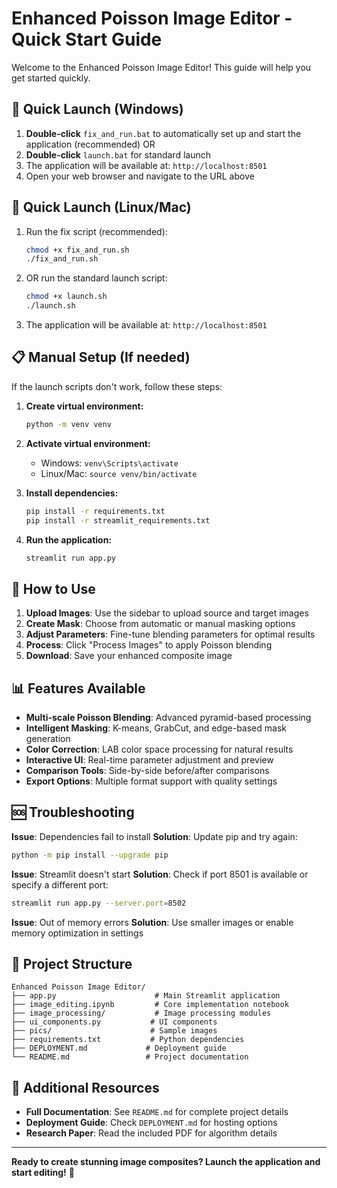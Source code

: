 # Enhanced Poisson Image Editor - Quick Start Guide

Welcome to the Enhanced Poisson Image Editor! This guide will help you get started quickly.

## 🚀 Quick Launch (Windows)

1. **Double-click** `fix_and_run.bat` to automatically set up and start the application (recommended)
   OR
2. **Double-click** `launch.bat` for standard launch
3. The application will be available at: `http://localhost:8501`
4. Open your web browser and navigate to the URL above

## 🚀 Quick Launch (Linux/Mac)

1. Run the fix script (recommended):
   ```bash
   chmod +x fix_and_run.sh
   ./fix_and_run.sh
   ```
2. OR run the standard launch script:
   ```bash
   chmod +x launch.sh
   ./launch.sh
   ```
3. The application will be available at: `http://localhost:8501`

## 📋 Manual Setup (If needed)

If the launch scripts don't work, follow these steps:

1. **Create virtual environment:**
   ```bash
   python -m venv venv
   ```

2. **Activate virtual environment:**
   - Windows: `venv\Scripts\activate`
   - Linux/Mac: `source venv/bin/activate`

3. **Install dependencies:**
   ```bash
   pip install -r requirements.txt
   pip install -r streamlit_requirements.txt
   ```

4. **Run the application:**
   ```bash
   streamlit run app.py
   ```

## 🎯 How to Use

1. **Upload Images**: Use the sidebar to upload source and target images
2. **Create Mask**: Choose from automatic or manual masking options
3. **Adjust Parameters**: Fine-tune blending parameters for optimal results
4. **Process**: Click "Process Images" to apply Poisson blending
5. **Download**: Save your enhanced composite image

## 📊 Features Available

- **Multi-scale Poisson Blending**: Advanced pyramid-based processing
- **Intelligent Masking**: K-means, GrabCut, and edge-based mask generation
- **Color Correction**: LAB color space processing for natural results
- **Interactive UI**: Real-time parameter adjustment and preview
- **Comparison Tools**: Side-by-side before/after comparisons
- **Export Options**: Multiple format support with quality settings

## 🆘 Troubleshooting

**Issue**: Dependencies fail to install
**Solution**: Update pip and try again:
```bash
python -m pip install --upgrade pip
```

**Issue**: Streamlit doesn't start
**Solution**: Check if port 8501 is available or specify a different port:
```bash
streamlit run app.py --server.port=8502
```

**Issue**: Out of memory errors
**Solution**: Use smaller images or enable memory optimization in settings

## 📁 Project Structure

```
Enhanced Poisson Image Editor/
├── app.py                      # Main Streamlit application
├── image_editing.ipynb         # Core implementation notebook
├── image_processing/           # Image processing modules
├── ui_components.py           # UI components
├── pics/                      # Sample images
├── requirements.txt           # Python dependencies
├── DEPLOYMENT.md             # Deployment guide
└── README.md                 # Project documentation
```

## 🔗 Additional Resources

- **Full Documentation**: See `README.md` for complete project details
- **Deployment Guide**: Check `DEPLOYMENT.md` for hosting options
- **Research Paper**: Read the included PDF for algorithm details

---

**Ready to create stunning image composites? Launch the application and start editing!** 🎨
